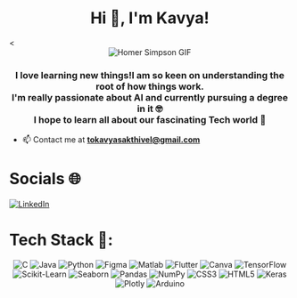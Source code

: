<h1 align="center">Hi 👋, I'm Kavya! </h1>
<<div align="center">
  <img src="https://media1.tenor.com/m/hVmM21uY9hEAAAAC/homer-simpson.gif" alt="Homer Simpson GIF">
</div>

<h3 align="center">I love learning new things!I am so keen on understanding the root of how things work. <br> I'm really passionate about AI and currently pursuing a degree in it 🤓<br> I hope to learn all about our fascinating Tech world 👾</h3>


- 📫 Contact me at **tokavyasakthivel@gmail.com**
# Socials 🌐
  <p>
    <a href="https://www.linkedin.com/in/kavya-sakthivel/" target="_blank">
      <img src="https://img.shields.io/badge/LinkedIn-%230077B5.svg?style=for-the-badge&logo=linkedin&logoColor=white" alt="LinkedIn">
    </a>
  </p>

# Tech Stack 📱:

<p align="center">
  <img src="https://img.shields.io/badge/C-%2300599C.svg?style=for-the-badge&logo=c&logoColor=white" alt="C">
  <img src="https://img.shields.io/badge/Java-%23007396.svg?style=for-the-badge&logo=java&logoColor=white" alt="Java">
  <img src="https://img.shields.io/badge/Python-%233776AB.svg?style=for-the-badge&logo=python&logoColor=white" alt="Python">
  <img src="https://img.shields.io/badge/Figma-%23F24E1E.svg?style=for-the-badge&logo=figma&logoColor=white" alt="Figma">
  <img src="https://img.shields.io/badge/Matlab-%230076A8.svg?style=for-the-badge&logo=mathworks&logoColor=white" alt="Matlab">
  <img src="https://img.shields.io/badge/Flutter-%2302569B.svg?style=for-the-badge&logo=flutter&logoColor=white" alt="Flutter">
  <img src="https://img.shields.io/badge/Canva-%2300C4CC.svg?style=for-the-badge&logo=canva&logoColor=white" alt="Canva">
  <img src="https://img.shields.io/badge/TensorFlow-%23FF6F00.svg?style=for-the-badge&logo=tensorflow&logoColor=white" alt="TensorFlow">
  <img src="https://img.shields.io/badge/Scikit--Learn-%23F7931E.svg?style=for-the-badge&logo=scikit-learn&logoColor=white" alt="Scikit-Learn">
  <img src="https://img.shields.io/badge/Seaborn-%2300536B.svg?style=for-the-badge&logo=seaborn&logoColor=white" alt="Seaborn">
  <img src="https://img.shields.io/badge/Pandas-%23150458.svg?style=for-the-badge&logo=pandas&logoColor=white" alt="Pandas">
  <img src="https://img.shields.io/badge/NumPy-%23013243.svg?style=for-the-badge&logo=numpy&logoColor=white" alt="NumPy">
  <img src="https://img.shields.io/badge/CSS3-%231572B6.svg?style=for-the-badge&logo=css3&logoColor=white" alt="CSS3">
  <img src="https://img.shields.io/badge/HTML5-%23E34F26.svg?style=for-the-badge&logo=html5&logoColor=white" alt="HTML5">
  <img src="https://img.shields.io/badge/Keras-%23D00000.svg?style=for-the-badge&logo=keras&logoColor=white" alt="Keras">
  <img src="https://img.shields.io/badge/Plotly-%233F4F75.svg?style=for-the-badge&logo=plotly&logoColor=white" alt="Plotly">
  <img src="https://img.shields.io/badge/Arduino-%2300979D.svg?style=for-the-badge&logo=arduino&logoColor=white" alt="Arduino">
</p>
